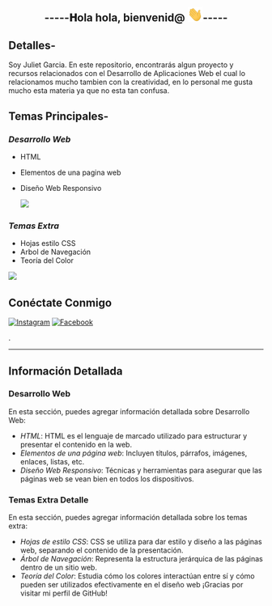 <div align="center">
<h2> -----𝐇ola hola, bienvenid@ <img src="https://github.com/ABSphreak/ABSphreak/blob/master/gifs/Hi.gif" width="30px">-----</h2>
</div>

## Detalles-

Soy Juliet Garcia. En este repositorio, encontrarás algun proyecto y recursos relacionados con el Desarrollo de Aplicaciones Web el cual lo relacionamos mucho tambien con la creatividad, en lo personal me gusta mucho esta materia ya que no esta tan confusa.

## Temas Principales-

###  *Desarrollo Web*
- HTML
- Elementos de una pagina web
- Diseño Web Responsivo


  <a href="#desarrollo-web">
  <img src="https://img.shields.io/badge/Ver%20más-Desarrollo%20Web-pink?style=for-the-badge">
</a>


### *Temas Extra*
- Hojas estilo CSS
- Arbol de Navegación
- Teoría del Color


   
<a href="#temas-extra-detalle">
  <img src="https://img.shields.io/badge/Ver%20más-Temas%20Extra-pink?style=for-the-badge">
</a>

## Conéctate Conmigo

[![Instagram](https://img.shields.io/badge/Instagram-%23E4405F.svg?style=for-the-badge&logo=Instagram&logoColor=white)]( https://www.instagram.com/ykl_mgt?igsh=MTRuMDJ5enJ3dHFqcQ%3D%3D&utm_source=qr)
[![Facebook](https://img.shields.io/badge/Facebook-%231877F2.svg?style=for-the-badge&logo=Facebook&logoColor=white)](https://www.facebook.com/itkayul.montes?mibextid=LQQJ4d)

.

---
## Información Detallada

### Desarrollo Web
<a id="desarrollo-web"></a>
En esta sección, puedes agregar información detallada sobre Desarrollo Web:

- *HTML*: HTML es el lenguaje de marcado utilizado para estructurar y presentar el contenido en la web.
- *Elementos de una página web*: Incluyen títulos, párrafos, imágenes, enlaces, listas, etc.
- *Diseño Web Responsivo*: Técnicas y herramientas para asegurar que las páginas web se vean bien en todos los dispositivos.

### Temas Extra Detalle
<a id="temas-extra-detalle"></a>
En esta sección, puedes agregar información detallada sobre los temas extra:

- *Hojas de estilo CSS*: CSS se utiliza para dar estilo y diseño a las páginas web, separando el contenido de la presentación.
- *Árbol de Navegación*: Representa la estructura jerárquica de las páginas dentro de un sitio web.
- *Teoría del Color*: Estudia cómo los colores interactúan entre sí y cómo pueden ser utilizados efectivamente en el diseño web
¡Gracias por visitar mi perfil de GitHub! 
